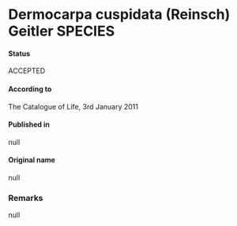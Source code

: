 # Dermocarpa cuspidata (Reinsch) Geitler SPECIES

#### Status
ACCEPTED

#### According to
The Catalogue of Life, 3rd January 2011

#### Published in
null

#### Original name
null

### Remarks
null